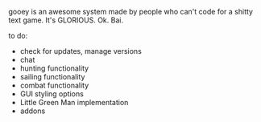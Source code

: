 gooey is an awesome system made by people who can't code for a shitty text game. It's GLORIOUS. Ok. Bai.

to do: 
- check for updates, manage versions
- chat
- hunting functionality
- sailing functionality
- combat functionality
- GUI styling options
- Little Green Man implementation
- addons

